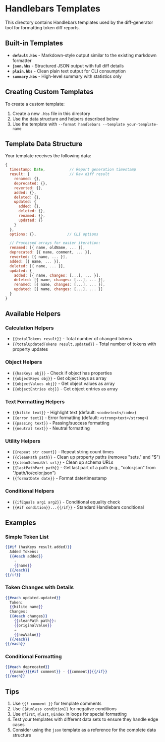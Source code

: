 # Handlebars Templates

This directory contains Handlebars templates used by the diff-generator tool for formatting token diff reports.

## Built-in Templates

- **`default.hbs`** - Markdown-style output similar to the existing markdown formatter
- **`json.hbs`** - Structured JSON output with full diff details
- **`plain.hbs`** - Clean plain text output for CLI consumption
- **`summary.hbs`** - High-level summary with statistics only

## Creating Custom Templates

To create a custom template:

1. Create a new `.hbs` file in this directory
2. Use the data structure and helpers described below
3. Use the template with `--format handlebars --template your-template-name`

## Template Data Structure

Your template receives the following data:

```javascript
{
  timestamp: Date,           // Report generation timestamp
  result: {                  // Raw diff result
    renamed: {},
    deprecated: {},
    reverted: {},
    added: {},
    deleted: {},
    updated: {
      added: {},
      deleted: {},
      renamed: {},
      updated: {}
    }
  },
  options: {},              // CLI options

  // Processed arrays for easier iteration:
  renamed: [{ name, oldName, ... }],
  deprecated: [{ name, comment, ... }],
  reverted: [{ name, ... }],
  added: [{ name, ... }],
  deleted: [{ name, ... }],
  updated: {
    added: [{ name, changes: [...], ... }],
    deleted: [{ name, changes: [...], ... }],
    renamed: [{ name, changes: [...], ... }],
    updated: [{ name, changes: [...], ... }]
  }
}
```

## Available Helpers

### Calculation Helpers

- `{{totalTokens result}}` - Total number of changed tokens
- `{{totalUpdatedTokens result.updated}}` - Total number of tokens with property updates

### Object Helpers

- `{{hasKeys obj}}` - Check if object has properties
- `{{objectKeys obj}}` - Get object keys as array
- `{{objectValues obj}}` - Get object values as array
- `{{objectEntries obj}}` - Get object entries as array

### Text Formatting Helpers

- `{{hilite text}}` - Highlight text (default: `<code>text</code>`)
- `{{error text}}` - Error formatting (default: `<strong>text</strong>`)
- `{{passing text}}` - Passing/success formatting
- `{{neutral text}}` - Neutral formatting

### Utility Helpers

- `{{repeat str count}}` - Repeat string count times
- `{{cleanPath path}}` - Clean up property paths (removes "sets." and "$")
- `{{cleanSchemaUrl url}}` - Clean up schema URLs
- `{{lastPathPart path}}` - Get last part of a path (e.g., "color.json" from "/path/to/color.json")
- `{{formatDate date}}` - Format date/timestamp

### Conditional Helpers

- `{{ifEquals arg1 arg2}}` - Conditional equality check
- `{{#if condition}}...{{/if}}` - Standard Handlebars conditional

## Examples

### Simple Token List

```handlebars
{{#if (hasKeys result.added)}}
  Added Tokens:
  {{#each added}}
    -
    {{name}}
  {{/each}}
{{/if}}
```

### Token Changes with Details

```handlebars
{{#each updated.updated}}
  Token:
  {{hilite name}}
  Changes:
  {{#each changes}}
    {{cleanPath path}}:
    {{originalValue}}
    →
    {{newValue}}
  {{/each}}
{{/each}}
```

### Conditional Formatting

```handlebars
{{#each deprecated}}
  {{name}}{{#if comment}} - {{comment}}{{/if}}
{{/each}}
```

## Tips

1. Use `{{! comment }}` for template comments
2. Use `{{#unless condition}}` for negative conditions
3. Use `@first`, `@last`, `@index` in loops for special formatting
4. Test your templates with different data sets to ensure they handle edge cases
5. Consider using the `json` template as a reference for the complete data structure
